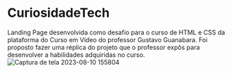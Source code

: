 # CuriosidadeTech
Landing Page desenvolvida como desafio para o curso de HTML e CSS da plataforma do Curso em Vídeo do professor Gustavo Guanabara. Foi proposto fazer uma réplica do projeto que o professor expôs para desenvolver a habilidades adquiridas no curso.
![Captura de tela 2023-08-10 155804](https://github.com/anacamorims/CuriosidadeTech/assets/132526900/d6f19dcd-17a6-4f6c-bc54-b1289db542d9)

